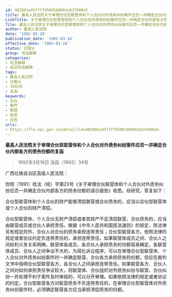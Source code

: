 ```yaml
---
id: 402881e45ffff9500160001e837600a5
title: 最高人民法院关于审理合伙型联营体和个人合伙对外债务纠纷案件应否一并确定合伙内部各方的债务份额的复函
LinkTitle: 关于审理合伙型联营体和个人合伙对外债务纠纷案件应否一并确定合伙内部各方的债务份额的复函（1992）
file: 最高人民法院关于审理合伙型联营体和个人合伙对外债务纠纷案件应否一并确定合伙内部各方的债务份额的复函_19920318_402881e45ffff9500160001e837600a5.docx
author: 最高人民法院
date: '1992-03-18'
publication_date: '1992-03-18'
effective_date: '1992-03-18'
status: 已废止
group: 司法解释
categories:
- 司法解释
- 高法司法解释
tags:
- 最高人民法院
- 已废止
- 1992年
- 复函
keywords:
- 合伙
- 案件
- 联营
- 债务
- 应否
urls:
- https://flk.npc.gov.cn/detail?id=402881e45ffff9500160001e837600a5
---
```


**最高人民法院关于审理合伙型联营体和个人合伙对外债务纠纷案件应否一并确定合伙内部各方的债务份额的复函**

> 1992年3月18日 法函〔1992〕34号

广西壮族自治区高级人民法院：

你院〔1991〕桂法（经）字第23号《关于审理合伙联营体和个人合伙对外债务纠纷应否一并确定合伙内部各方的债务份额的请示报告》收悉。经研究，答复如下：

合伙型联营体和个人合伙的财产能够清偿联营或合伙债务的，应当以合伙型联营体或个人合伙的财产清偿。

合伙型联营体、个人合伙无财产清偿或者其财产不足清偿联营、合伙债务的，应当由联营成员或合伙人承担责任。根据《中华人民共和国民法通则》的规定，除法律另有规定的外，合伙人对合伙的债务承担连带责任；合伙型联营各方，依照法律的规定或者协议约定负连带责任的，承担连带责任。如果联营体成员之间、合伙人之间权利义务关系明确，联营体各成员、各合伙人承担债务的份额容易确定，各联营体成员、合伙人之间争议不大的，为简化诉讼程序，可以在审理合伙型联营体、个人合伙对外债务纠纷案件时一并确定联营、合伙各方承担债务的份额，但应在裁判文书中指明合伙型联营各方、各合伙人之间承担连带责任。如果联营各方、合伙人之间对如何承担责任争议较大，将联营体、合伙组织对外债务纠纷与联营、合伙纠纷一并处理不利于案件及时审结的，可以分开审理。如果依照法律的规定或者协议的约定，合伙型联营各方对联营债务不负连带责任的，在审理合伙型联营体对外债务纠纷案件时，必须确定联营各方应当承担清偿债务的份额。

